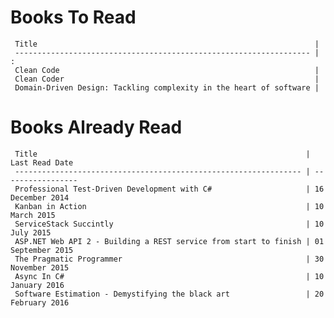 Books To Read
=============
     Title                                                              | 
     ------------------------------------------------------------------ | :
     Clean Code                                                         | 
     Clean Coder                                                        | 
     Domain-Driven Design: Tackling complexity in the heart of software | 

Books Already Read
==================
     Title                                                            | Last Read Date   
     ---------------------------------------------------------------- | ----------------- 
     Professional Test-Driven Development with C#                     | 16 December 2014 
     Kanban in Action                                                 | 10 March 2015    
     ServiceStack Succintly                                           | 10 July 2015     
     ASP.NET Web API 2 - Building a REST service from start to finish | 01 September 2015
     The Pragmatic Programmer                                         | 30 November 2015 
     Async In C#                                                      | 10 January 2016  
     Software Estimation - Demystifying the black art                 | 20 February 2016 

